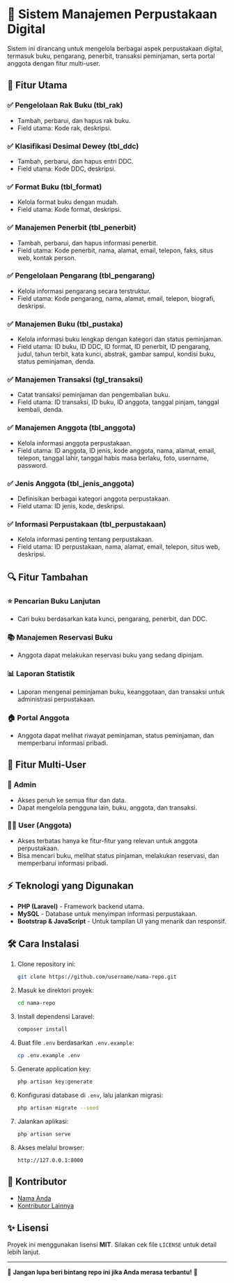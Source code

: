 # 🌟 Sistem Manajemen Perpustakaan Digital

Sistem ini dirancang untuk mengelola berbagai aspek perpustakaan digital, termasuk buku, pengarang, penerbit, transaksi peminjaman, serta portal anggota dengan fitur multi-user.

## 📂 Fitur Utama

### ✅ **Pengelolaan Rak Buku (tbl_rak)**
- Tambah, perbarui, dan hapus rak buku.
- Field utama: Kode rak, deskripsi.

### ✅ **Klasifikasi Desimal Dewey (tbl_ddc)**
- Tambah, perbarui, dan hapus entri DDC.
- Field utama: Kode DDC, deskripsi.

### ✅ **Format Buku (tbl_format)**
- Kelola format buku dengan mudah.
- Field utama: Kode format, deskripsi.

### ✅ **Manajemen Penerbit (tbl_penerbit)**
- Tambah, perbarui, dan hapus informasi penerbit.
- Field utama: Kode penerbit, nama, alamat, email, telepon, faks, situs web, kontak person.

### ✅ **Pengelolaan Pengarang (tbl_pengarang)**
- Kelola informasi pengarang secara terstruktur.
- Field utama: Kode pengarang, nama, alamat, email, telepon, biografi, deskripsi.

### ✅ **Manajemen Buku (tbl_pustaka)**
- Kelola informasi buku lengkap dengan kategori dan status peminjaman.
- Field utama: ID buku, ID DDC, ID format, ID penerbit, ID pengarang, judul, tahun terbit, kata kunci, abstrak, gambar sampul, kondisi buku, status peminjaman, denda.

### ✅ **Manajemen Transaksi (tgl_transaksi)**
- Catat transaksi peminjaman dan pengembalian buku.
- Field utama: ID transaksi, ID buku, ID anggota, tanggal pinjam, tanggal kembali, denda.

### ✅ **Manajemen Anggota (tbl_anggota)**
- Kelola informasi anggota perpustakaan.
- Field utama: ID anggota, ID jenis, kode anggota, nama, alamat, email, telepon, tanggal lahir, tanggal habis masa berlaku, foto, username, password.

### ✅ **Jenis Anggota (tbl_jenis_anggota)**
- Definisikan berbagai kategori anggota perpustakaan.
- Field utama: ID jenis, kode, deskripsi.

### ✅ **Informasi Perpustakaan (tbl_perpustakaan)**
- Kelola informasi penting tentang perpustakaan.
- Field utama: ID perpustakaan, nama, alamat, email, telepon, situs web, deskripsi.

## 🔍 Fitur Tambahan

### ⭐ **Pencarian Buku Lanjutan**
- Cari buku berdasarkan kata kunci, pengarang, penerbit, dan DDC.

### 📚 **Manajemen Reservasi Buku**
- Anggota dapat melakukan reservasi buku yang sedang dipinjam.

### 📊 **Laporan Statistik**
- Laporan mengenai peminjaman buku, keanggotaan, dan transaksi untuk administrasi perpustakaan.

### 🏠 **Portal Anggota**
- Anggota dapat melihat riwayat peminjaman, status peminjaman, dan memperbarui informasi pribadi.

## 🌟 Fitur Multi-User

### 💪 **Admin**
- Akses penuh ke semua fitur dan data.
- Dapat mengelola pengguna lain, buku, anggota, dan transaksi.

### 👨‍📚 **User (Anggota)**
- Akses terbatas hanya ke fitur-fitur yang relevan untuk anggota perpustakaan.
- Bisa mencari buku, melihat status pinjaman, melakukan reservasi, dan memperbarui informasi pribadi.

## ⚡ Teknologi yang Digunakan
- **PHP (Laravel)** - Framework backend utama.
- **MySQL** - Database untuk menyimpan informasi perpustakaan.
- **Bootstrap & JavaScript** - Untuk tampilan UI yang menarik dan responsif.

## 🛠 Cara Instalasi
1. Clone repository ini:
   ```sh
   git clone https://github.com/username/nama-repo.git
   ```
2. Masuk ke direktori proyek:
   ```sh
   cd nama-repo
   ```
3. Install dependensi Laravel:
   ```sh
   composer install
   ```
4. Buat file `.env` berdasarkan `.env.example`:
   ```sh
   cp .env.example .env
   ```
5. Generate application key:
   ```sh
   php artisan key:generate
   ```
6. Konfigurasi database di `.env`, lalu jalankan migrasi:
   ```sh
   php artisan migrate --seed
   ```
7. Jalankan aplikasi:
   ```sh
   php artisan serve
   ```
8. Akses melalui browser:
   ```
   http://127.0.0.1:8000
   ```

## 👤 Kontributor
- [Nama Anda](https://github.com/Khf20)
- [Kontributor Lainnya](https://github.com/username)

## ✨ Lisensi
Proyek ini menggunakan lisensi **MIT**. Silakan cek file `LICENSE` untuk detail lebih lanjut.

---

🚀 **Jangan lupa beri bintang repo ini jika Anda merasa terbantu!** 🌟

